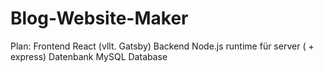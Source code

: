 # Blog-Website-Maker

Plan:
Frontend
  React  (vllt. Gatsby)
Backend
  Node.js runtime für server ( + express)
Datenbank
  MySQL Database 
